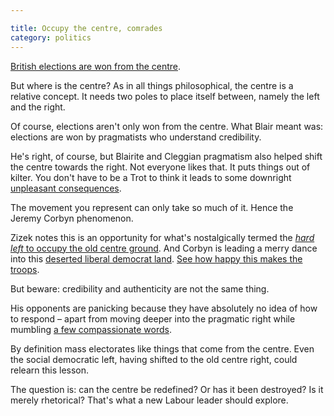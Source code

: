 ```yaml
---

title: Occupy the centre, comrades
category: politics
---
```


[British elections are won from the centre](https://www.theguardian.com/politics/2015/may/09/tony-blair-labour-return-centre-ground-general-election-defeat).

But where is the centre? As in all things philosophical, the centre is a relative concept. It needs two poles to place itself between, namely the left and the right.

Of course, elections aren't only won from the centre. What Blair meant was: elections are won by pragmatists who understand credibility.

He's right, of course, but Blairite and Cleggian pragmatism also helped shift the centre towards the right. Not everyone likes that. It puts things out of kilter. You don't have to be a Trot to think it leads to some downright [unpleasant consequences](https://www.dailymail.co.uk/news/article-2523819/Plan-cap-benefit-children-New-mothers-children-lose-700-5bn-welfare-crackdown.html).

The movement you represent can only take so much of it. Hence the Jeremy Corbyn phenomenon.

Zizek notes this is an opportunity for what's nostalgically termed the [<i>hard left</i> to occupy the old centre ground](https://www.newstatesman.com/politics/2015/07/Slavoj-Zizek-greece-chance-europe-awaken). And Corbyn is leading a merry dance into this [deserted liberal democrat land](/the-last-liberal-centre-broke). [See how happy this makes the troops](https://www.theguardian.com/politics/2015/jul/26/jeremy-corbyn-team-shocked-momentum).

But beware: credibility and authenticity are not the same thing.

His opponents are panicking because they have absolutely no idea of how to respond &#8211; apart from moving deeper into the pragmatic right while mumbling [a few compassionate words](https://www.theguardian.com/commentisfree/2015/jul/25/liz-kendall-labour-can-win-power-and-keep-principles).

By definition mass electorates like things that come from the centre. Even the social democratic left, having shifted to the old centre right, could relearn this lesson.

The question is: can the centre be redefined? Or has it been destroyed? Is it merely rhetorical? That's what a new Labour leader should explore.
